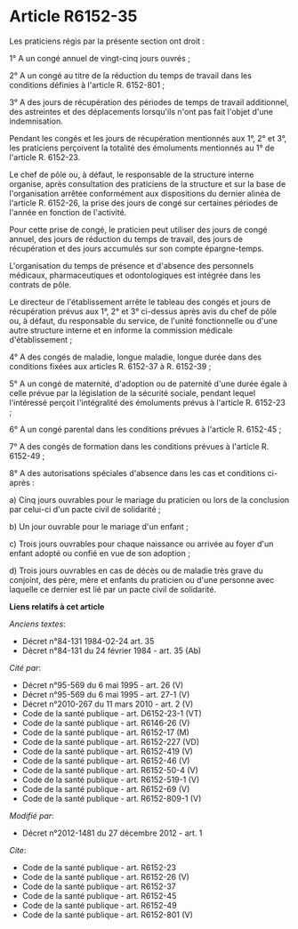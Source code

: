 # Article R6152-35

Les praticiens régis par la présente section ont droit : 

1° A un congé annuel de vingt-cinq jours ouvrés ; 

2° A un congé au titre de la réduction du temps de travail dans les conditions définies à l'article R. 6152-801 ; 

3° A des jours de récupération des périodes de temps de travail additionnel, des astreintes et des déplacements lorsqu'ils
n'ont pas fait l'objet d'une indemnisation. 

Pendant les congés et les jours de récupération mentionnés aux 1°, 2° et 3°, les praticiens perçoivent la totalité des
émoluments mentionnés au 1° de l'article R. 6152-23. 

Le chef de pôle ou, à défaut, le responsable de la structure interne organise, après consultation des praticiens de la
structure et sur la base de l'organisation arrêtée conformément aux dispositions du dernier alinéa de l'article R. 6152-26,
la prise des jours de congé sur certaines périodes de l'année en fonction de l'activité. 

Pour cette prise de congé, le praticien peut utiliser des jours de congé annuel, des jours de réduction du temps de travail,
des jours de récupération et des jours accumulés sur son compte épargne-temps. 

L'organisation du temps de présence et d'absence des personnels médicaux, pharmaceutiques et odontologiques est intégrée dans
les contrats de pôle. 

Le directeur de l'établissement arrête le tableau des congés et jours de récupération prévus aux 1°, 2° et 3° ci-dessus après
avis du chef de pôle ou, à défaut, du responsable du service, de l'unité fonctionnelle ou d'une autre structure interne et en
informe la commission médicale d'établissement ; 

4° A des congés de maladie, longue maladie, longue durée dans des conditions fixées aux articles R. 6152-37 à R. 6152-39 ; 

5° A un congé de maternité, d'adoption ou de paternité d'une durée égale à celle prévue par la législation de la sécurité
sociale, pendant lequel l'intéressé perçoit l'intégralité des émoluments prévus à l'article R. 6152-23 ; 

6° A un congé parental dans les conditions prévues à l'article R. 6152-45 ; 

7° A des congés de formation dans les conditions prévues à l'article R. 6152-49 ; 

8° A des autorisations spéciales d'absence dans les cas et conditions ci-après : 

a) Cinq jours ouvrables pour le mariage du praticien ou lors de la conclusion par celui-ci d'un pacte civil de solidarité ; 

b) Un jour ouvrable pour le mariage d'un enfant ; 

c) Trois jours ouvrables pour chaque naissance ou arrivée au foyer d'un enfant adopté ou confié en vue de son adoption ; 

d) Trois jours ouvrables en cas de décès ou de maladie très grave du conjoint, des père, mère et enfants du praticien ou
d'une personne avec laquelle ce dernier est lié par un pacte civil de solidarité.

**Liens relatifs à cet article**

_Anciens textes_:

  - Décret n°84-131 1984-02-24 art. 35
  - Décret n°84-131 du 24 février 1984 - art. 35 (Ab)

_Cité par_:

  - Décret n°95-569 du 6 mai 1995 - art. 26 (V)
  - Décret n°95-569 du 6 mai 1995 - art. 27-1 (V)
  - Décret n°2010-267 du 11 mars 2010 - art. 2 (V)
  - Code de la santé publique - art. D6152-23-1 (VT)
  - Code de la santé publique - art. R6146-26 (V)
  - Code de la santé publique - art. R6152-17 (M)
  - Code de la santé publique - art. R6152-227 (VD)
  - Code de la santé publique - art. R6152-419 (V)
  - Code de la santé publique - art. R6152-46 (V)
  - Code de la santé publique - art. R6152-50-4 (V)
  - Code de la santé publique - art. R6152-519-1 (V)
  - Code de la santé publique - art. R6152-69 (V)
  - Code de la santé publique - art. R6152-809-1 (V)

_Modifié par_:

  - Décret n°2012-1481 du 27 décembre 2012 - art. 1

_Cite_:

  - Code de la santé publique - art. R6152-23
  - Code de la santé publique - art. R6152-26 (V)
  - Code de la santé publique - art. R6152-37
  - Code de la santé publique - art. R6152-45
  - Code de la santé publique - art. R6152-49
  - Code de la santé publique - art. R6152-801 (V)
